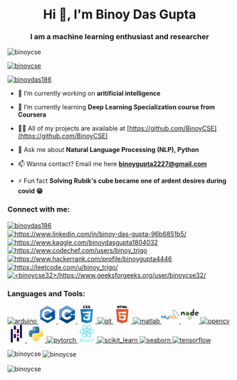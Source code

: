 <h1 align="center">Hi 👋, I'm Binoy Das Gupta</h1>
<h3 align="center">I am a machine learning enthusiast and researcher</h3>

<p align="left"> <img src="https://komarev.com/ghpvc/?username=binoycse&label=Profile%20views&color=0e75b6&style=flat" alt="binoycse" /> </p>

<p align="left"> <a href="https://github.com/ryo-ma/github-profile-trophy"><img src="https://github-profile-trophy.vercel.app/?username=binoycse" alt="binoycse" /></a> </p>

<p align="left"> <a href="https://twitter.com/binoydas186" target="blank"><img src="https://img.shields.io/twitter/follow/binoydas186?logo=twitter&style=for-the-badge" alt="binoydas186" /></a> </p>

- 🔭 I’m currently working on **aritificial intelligence**

- 🌱 I’m currently learning **Deep Learning Specialization course from Coursera**

- 👨‍💻 All of my projects are available at [https://github.com/BinoyCSE](https://github.com/BinoyCSE)

- 💬 Ask me about **Natural Language Processing (NLP), Python**

- 📫 Wanna contact? Email me here **binoygupta2227@gmail.com**

- ⚡ Fun fact **Solving Rubik's cube became one of ardent desires during covid 😁**

<h3 align="left">Connect with me:</h3>
<p align="left">
<a href="https://twitter.com/binoydas186" target="blank"><img align="center" src="https://raw.githubusercontent.com/rahuldkjain/github-profile-readme-generator/master/src/images/icons/Social/twitter.svg" alt="binoydas186" height="30" width="40" /></a>
<a href="https://linkedin.com/in/https://www.linkedin.com/in/binoy-das-gupta-96b6851b5/" target="blank"><img align="center" src="https://raw.githubusercontent.com/rahuldkjain/github-profile-readme-generator/master/src/images/icons/Social/linked-in-alt.svg" alt="https://www.linkedin.com/in/binoy-das-gupta-96b6851b5/" height="30" width="40" /></a>
<a href="https://kaggle.com/https://www.kaggle.com/binoydasgupta1804032" target="blank"><img align="center" src="https://raw.githubusercontent.com/rahuldkjain/github-profile-readme-generator/master/src/images/icons/Social/kaggle.svg" alt="https://www.kaggle.com/binoydasgupta1804032" height="30" width="40" /></a>
<a href="https://www.codechef.com/users/https://www.codechef.com/users/binoy_trigo" target="blank"><img align="center" src="https://cdn.jsdelivr.net/npm/simple-icons@3.1.0/icons/codechef.svg" alt="https://www.codechef.com/users/binoy_trigo" height="30" width="40" /></a>
<a href="https://www.hackerrank.com/https://www.hackerrank.com/profile/binoygupta4446" target="blank"><img align="center" src="https://raw.githubusercontent.com/rahuldkjain/github-profile-readme-generator/master/src/images/icons/Social/hackerrank.svg" alt="https://www.hackerrank.com/profile/binoygupta4446" height="30" width="40" /></a>
<a href="https://www.leetcode.com/https://leetcode.com/u/binoy_trigo/" target="blank"><img align="center" src="https://raw.githubusercontent.com/rahuldkjain/github-profile-readme-generator/master/src/images/icons/Social/leet-code.svg" alt="https://leetcode.com/u/binoy_trigo/" height="30" width="40" /></a>
<a href="https://auth.geeksforgeeks.org/user/<binoycse32>/https://www.geeksforgeeks.org/user/binoycse32/" target="blank"><img align="center" src="https://raw.githubusercontent.com/rahuldkjain/github-profile-readme-generator/master/src/images/icons/Social/geeks-for-geeks.svg" alt="<binoycse32>/https://www.geeksforgeeks.org/user/binoycse32/" height="30" width="40" /></a>
</p>

<h3 align="left">Languages and Tools:</h3>
<p align="left"> <a href="https://www.arduino.cc/" target="_blank" rel="noreferrer"> <img src="https://cdn.worldvectorlogo.com/logos/arduino-1.svg" alt="arduino" width="40" height="40"/> </a> <a href="https://www.cprogramming.com/" target="_blank" rel="noreferrer"> <img src="https://raw.githubusercontent.com/devicons/devicon/master/icons/c/c-original.svg" alt="c" width="40" height="40"/> </a> <a href="https://www.w3schools.com/cpp/" target="_blank" rel="noreferrer"> <img src="https://raw.githubusercontent.com/devicons/devicon/master/icons/cplusplus/cplusplus-original.svg" alt="cplusplus" width="40" height="40"/> </a> <a href="https://www.w3schools.com/css/" target="_blank" rel="noreferrer"> <img src="https://raw.githubusercontent.com/devicons/devicon/master/icons/css3/css3-original-wordmark.svg" alt="css3" width="40" height="40"/> </a> <a href="https://git-scm.com/" target="_blank" rel="noreferrer"> <img src="https://www.vectorlogo.zone/logos/git-scm/git-scm-icon.svg" alt="git" width="40" height="40"/> </a> <a href="https://www.w3.org/html/" target="_blank" rel="noreferrer"> <img src="https://raw.githubusercontent.com/devicons/devicon/master/icons/html5/html5-original-wordmark.svg" alt="html5" width="40" height="40"/> </a> <a href="https://www.mathworks.com/" target="_blank" rel="noreferrer"> <img src="https://upload.wikimedia.org/wikipedia/commons/2/21/Matlab_Logo.png" alt="matlab" width="40" height="40"/> </a> <a href="https://www.mysql.com/" target="_blank" rel="noreferrer"> <img src="https://raw.githubusercontent.com/devicons/devicon/master/icons/mysql/mysql-original-wordmark.svg" alt="mysql" width="40" height="40"/> </a> <a href="https://nodejs.org" target="_blank" rel="noreferrer"> <img src="https://raw.githubusercontent.com/devicons/devicon/master/icons/nodejs/nodejs-original-wordmark.svg" alt="nodejs" width="40" height="40"/> </a> <a href="https://opencv.org/" target="_blank" rel="noreferrer"> <img src="https://www.vectorlogo.zone/logos/opencv/opencv-icon.svg" alt="opencv" width="40" height="40"/> </a> <a href="https://pandas.pydata.org/" target="_blank" rel="noreferrer"> <img src="https://raw.githubusercontent.com/devicons/devicon/2ae2a900d2f041da66e950e4d48052658d850630/icons/pandas/pandas-original.svg" alt="pandas" width="40" height="40"/> </a> <a href="https://www.python.org" target="_blank" rel="noreferrer"> <img src="https://raw.githubusercontent.com/devicons/devicon/master/icons/python/python-original.svg" alt="python" width="40" height="40"/> </a> <a href="https://pytorch.org/" target="_blank" rel="noreferrer"> <img src="https://www.vectorlogo.zone/logos/pytorch/pytorch-icon.svg" alt="pytorch" width="40" height="40"/> </a> <a href="https://reactjs.org/" target="_blank" rel="noreferrer"> <img src="https://raw.githubusercontent.com/devicons/devicon/master/icons/react/react-original-wordmark.svg" alt="react" width="40" height="40"/> </a> <a href="https://scikit-learn.org/" target="_blank" rel="noreferrer"> <img src="https://upload.wikimedia.org/wikipedia/commons/0/05/Scikit_learn_logo_small.svg" alt="scikit_learn" width="40" height="40"/> </a> <a href="https://seaborn.pydata.org/" target="_blank" rel="noreferrer"> <img src="https://seaborn.pydata.org/_images/logo-mark-lightbg.svg" alt="seaborn" width="40" height="40"/> </a> <a href="https://www.tensorflow.org" target="_blank" rel="noreferrer"> <img src="https://www.vectorlogo.zone/logos/tensorflow/tensorflow-icon.svg" alt="tensorflow" width="40" height="40"/> </a> </p>

<p><img align="left" src="https://github-readme-stats.vercel.app/api/top-langs?username=binoycse&show_icons=true&locale=en&layout=compact" alt="binoycse" /></p>

<p>&nbsp;<img align="center" src="https://github-readme-stats.vercel.app/api?username=binoycse&show_icons=true&locale=en" alt="binoycse" /></p>

<p><img align="center" src="https://github-readme-streak-stats.herokuapp.com/?user=binoycse&" alt="binoycse" /></p>
